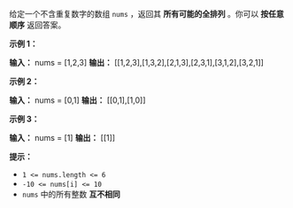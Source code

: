 给定一个不含重复数字的数组 `nums` ，返回其 **所有可能的全排列** 。你可以 **按任意顺序** 返回答案。

**示例 1：** 

**输入：** nums = \[1,2,3\]
**输出：** \[\[1,2,3\],\[1,3,2\],\[2,1,3\],\[2,3,1\],\[3,1,2\],\[3,2,1\]\]

**示例 2：** 

**输入：** nums = \[0,1\]
**输出：** \[\[0,1\],\[1,0\]\]

**示例 3：** 

**输入：** nums = \[1\]
**输出：** \[\[1\]\]

**提示：** 

*   `1 <= nums.length <= 6`
*   `-10 <= nums[i] <= 10`
*   `nums` 中的所有整数 **互不相同**